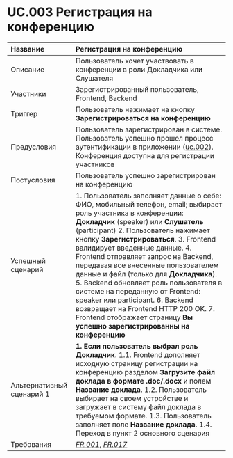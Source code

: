 # UC.003 Регистрация на конференцию
<!-- Подробное описание сценария использования системы с привязкой к ролям участников и задействованным бизнес-сущностям 
https://confluence.mts.ru/pages/viewpage.action?pageId=375782119 
-->
| Название | Регистрация на конференцию |
|:---------------------------|:------|
| Описание | Пользователь хочет участвовать в конференции в роли Докладчика или Слушателя |
| Участники | Зарегистрированный пользователь, Frontend, Backend |
| Триггер | Пользователь нажимает на кнопку **Зарегистрироваться на конференцию** |
| Предусловия | Пользователь зарегистрирован в системе. Пользователь успешно прошел процесс аутентификации в приложении ([uc.002](uc\uc.002.md)). Конференция доступна для регистрации участников |
| Постусловия | Пользователь успешно зарегистрирован на конференцию |
| Успешный сценарий | 1. Пользователь заполняет данные о себе: ФИО, мобильный телефон, email; выбирает роль участника в конференции: **Докладчик** (speaker) или **Слушатель** (participant) 2. Пользователь нажимает кнопку **Зарегистрироваться**. 3. Frontend валидирует введенные данные. 4. Frontend отправляет запрос на Backend, передавая все внесенные пользователем данные и файл (только для **Докладчика**). 5. Backend обновляет роль пользователя в системе на переданную от Frontend: speaker или participant. 6. Backend возвращает на Frontend HTTP 200 OK. 7. Frontend отображает страницу **Вы успешно зарегистрированны на конференцию** |
| Альтернативный сценарий 1 | **1. Если пользователь выбрал роль **Докладчик****. 1.1. Frontend дополняет исходную страницу регистрации на конференцию разделом **Загрузите файл доклада в формате .doc/.docx** и полем **Название доклада**. 1.2. Пользователь выбирает на своем устройстве и загружает в систему файл доклада в требуемом формате. 1.3. Пользователь заполняет поле **Название доклада**. 1.4. Переход в пункт 2 основного сценария|
| Требования | *[FR.001](docs\README.md)*, *[FR.017](docs\README.md)* |





